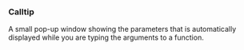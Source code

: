 ### Calltip

A small pop-up window showing the parameters that is automatically displayed while you are typing the arguments to a function.